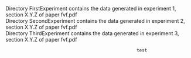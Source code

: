 Directory FirstExperiment contains the data generated in experiment 1, section X.Y.Z of paper fvf.pdf                            
                 Directory SecondExperiment contains the data generated in experiment 2, section X.Y.Z of paper fvf.pdf               
                                Directory ThirdExperiment contains the data generated in experiment 3, section X.Y.Z of paper fvf.pdf
                                                     
                                                      test
                                                                                                                                                                            
